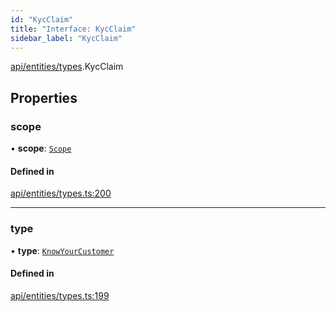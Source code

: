 ```yaml
---
id: "KycClaim"
title: "Interface: KycClaim"
sidebar_label: "KycClaim"
---
```


[api/entities/types](../../../../../modules/API/Entities/Types/Types.md).KycClaim

## Properties

### scope

• **scope**: [`Scope`](../Scope/Scope.md)

#### Defined in

[api/entities/types.ts:200](https://github.com/PolymeshAssociation/polymesh-sdk/blob/8a9158669/src/api/entities/types.ts#L200)

___

### type

• **type**: [`KnowYourCustomer`](../../../../../enums/API/Entities/Types/ClaimType/ClaimType.md#knowyourcustomer)

#### Defined in

[api/entities/types.ts:199](https://github.com/PolymeshAssociation/polymesh-sdk/blob/8a9158669/src/api/entities/types.ts#L199)
